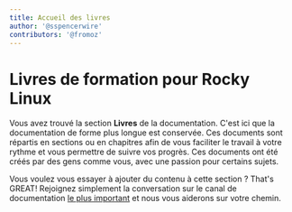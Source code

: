 ```yaml
---
title: Accueil des livres
author: '@sspencerwire'
contributors: '@fromoz'
---
```


# Livres de formation pour Rocky Linux

Vous avez trouvé la section **Livres** de la documentation. C'est ici que la documentation de forme plus longue est conservée. Ces documents sont répartis en sections ou en chapitres afin de vous faciliter le travail à votre rythme et vous permettre de suivre vos progrès. Ces documents ont été créés par des gens comme vous, avec une passion pour certains sujets.

Vous voulez vous essayer à ajouter du contenu à cette section ? That's GREAT! Rejoignez simplement la conversation sur le canal de documentation [le plus important](https://chat.rockylinux.org/rocky-linux/channels/documentation) et nous vous aiderons sur votre chemin.

